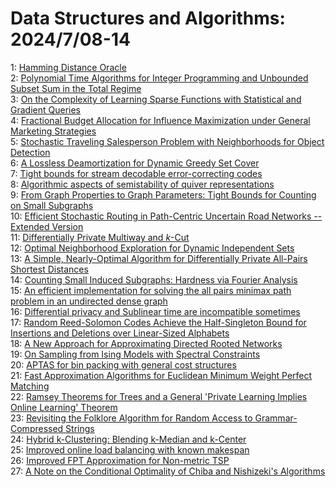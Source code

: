 # Data Structures and Algorithms: 2024/7/08-14  
1: [Hamming Distance Oracle](https://doi.org/10.48550/arXiv.2407.05430)  
2: [Polynomial Time Algorithms for Integer Programming and Unbounded Subset  Sum in the Total Regime](https://doi.org/10.48550/arXiv.2407.05435)  
3: [On the Complexity of Learning Sparse Functions with Statistical and  Gradient Queries](https://doi.org/10.48550/arXiv.2407.05622)  
4: [Fractional Budget Allocation for Influence Maximization under General  Marketing Strategies](https://doi.org/10.48550/arXiv.2407.05669)  
5: [Stochastic Traveling Salesperson Problem with Neighborhoods for Object  Detection](https://doi.org/10.48550/arXiv.2407.06366)  
6: [A Lossless Deamortization for Dynamic Greedy Set Cover](https://doi.org/10.48550/arXiv.2407.06431)  
7: [Tight bounds for stream decodable error-correcting codes](https://doi.org/10.48550/arXiv.2407.06446)  
8: [Algorithmic aspects of semistability of quiver representations](https://doi.org/10.48550/arXiv.2407.06493)  
9: [From Graph Properties to Graph Parameters: Tight Bounds for Counting on  Small Subgraphs](https://doi.org/10.48550/arXiv.2407.06801)  
10: [Efficient Stochastic Routing in Path-Centric Uncertain Road Networks --  Extended Version](https://doi.org/10.48550/arXiv.2407.06881)  
11: [Differentially Private Multiway and $k$-Cut](https://doi.org/10.48550/arXiv.2407.06911)  
12: [Optimal Neighborhood Exploration for Dynamic Independent Sets](https://doi.org/10.48550/arXiv.2407.06912)  
13: [A Simple, Nearly-Optimal Algorithm for Differentially Private All-Pairs  Shortest Distances](https://doi.org/10.48550/arXiv.2407.06913)  
14: [Counting Small Induced Subgraphs: Hardness via Fourier Analysis](https://doi.org/10.48550/arXiv.2407.07051)  
15: [An efficient implementation for solving the all pairs minimax path  problem in an undirected dense graph](https://doi.org/10.48550/arXiv.2407.07058)  
16: [Differential privacy and Sublinear time are incompatible sometimes](https://doi.org/10.48550/arXiv.2407.07262)  
17: [Random Reed-Solomon Codes Achieve the Half-Singleton Bound for  Insertions and Deletions over Linear-Sized Alphabets](https://doi.org/10.48550/arXiv.2407.07299)  
18: [A New Approach for Approximating Directed Rooted Networks](https://doi.org/10.48550/arXiv.2407.07543)  
19: [On Sampling from Ising Models with Spectral Constraints](https://doi.org/10.48550/arXiv.2407.07645)  
20: [APTAS for bin packing with general cost structures](https://doi.org/10.48550/arXiv.2407.07677)  
21: [Fast Approximation Algorithms for Euclidean Minimum Weight Perfect  Matching](https://doi.org/10.48550/arXiv.2407.07749)  
22: [Ramsey Theorems for Trees and a General 'Private Learning Implies Online  Learning' Theorem](https://doi.org/10.48550/arXiv.2407.07765)  
23: [Revisiting the Folklore Algorithm for Random Access to  Grammar-Compressed Strings](https://doi.org/10.48550/arXiv.2407.08190)  
24: [Hybrid k-Clustering: Blending k-Median and k-Center](https://doi.org/10.48550/arXiv.2407.08295)  
25: [Improved online load balancing with known makespan](https://doi.org/10.48550/arXiv.2407.08376)  
26: [Improved FPT Approximation for Non-metric TSP](https://doi.org/10.48550/arXiv.2407.08392)  
27: [A Note on the Conditional Optimality of Chiba and Nishizeki's Algorithms](https://doi.org/10.48550/arXiv.2407.08562)  